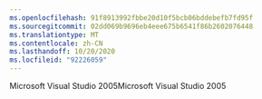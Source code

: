 ```yaml
---
ms.openlocfilehash: 91f8913992fbbe20d10f5bcb06bddebefb7fd95f
ms.sourcegitcommit: 02dd069b9696eb4eee675b6541f86b2602076448
ms.translationtype: MT
ms.contentlocale: zh-CN
ms.lasthandoff: 10/20/2020
ms.locfileid: "92226059"
---
```

<span data-ttu-id="6edf2-101">Microsoft Visual Studio 2005</span><span class="sxs-lookup"><span data-stu-id="6edf2-101">Microsoft Visual Studio 2005</span></span>